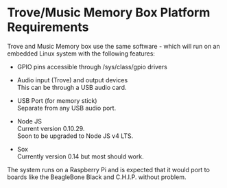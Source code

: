 Trove/Music Memory Box Platform Requirements
============================================

Trove and Music Memory box use the same software - which will run on an
embedded Linux system with the following features:

* GPIO pins accessible through /sys/class/gpio drivers  

* Audio input (Trove) and output devices  
    This can be through a USB audio card.  

* USB Port (for memory stick)  
     Separate from any USB audio port.  

* Node JS  
    Current version 0.10.29.  
    Soon to be upgraded to Node JS v4 LTS. 

* Sox  
    Currently version 0.14 but most should work.  

The system runs on a Raspberry Pi and is expected that it would port to boards
like the BeagleBone Black and C.H.I.P. without problem.
